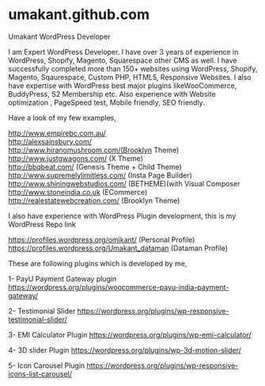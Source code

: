 # umakant.github.com
Umakant WordPress Developer

I am Expert WordPress Developer. I have over 3 years of experience in WordPress, Shopify, Magento, Squarespace other CMS as well. I have successfully completed more than 150+ websites using WordPress, Shopify, Magento, Sqaurespace, Custom PHP, HTML5, Responsive Websites. I also have expertise with WordPress best major plugins likeWooCommerce, BuddyPress, S2 Membership etc. Also experience with Website optimization , PageSpeed test, Mobile friendly, SEO friendly. 

Have a look of my few examples,

http://www.empirebc.com.au/ <br>
http://alexsainsbury.com/ <br>
http://www.hiranomushroom.com/(Brooklyn Theme) <br>
http://www.justgwagons.com/ (X Theme) <br>
http://bbqbeat.com/ (Genesis Theme + Child Theme) <br>
http://www.supremelylimitless.com/ (Insta Page Builder) <br>
http://www.shiningwebstudios.com/ (BETHEME)(with Visual Composer <br>
http://www.stoneindia.co.uk (ECommerce) <br>
http://realestatewebcreation.com/ (Brooklyn Theme) <br>


I also have experience with WordPress Plugin development, this is my WordPress Repo link  <br>

https://profiles.wordpress.org/omikant/ (Personal Profile) <br>
https://profiles.wordpress.org/Umakant_dataman (Dataman Profile) <br>

These are following plugins which is developed by me,

1- PayU Payment Gateway plugin
https://wordpress.org/plugins/woocommerce-payu-india-payment-gateway/

2- Testimonial Slider
https://wordpress.org/plugins/wp-responsive-testimonial-slider/

3- EMI Calculator Plugin
https://wordpress.org/plugins/wp-emi-calculator/

4- 3D slider Plugin
https://wordpress.org/plugins/wp-3d-motion-slider/

5- Icon Carousel Plugin
https://wordpress.org/plugins/wp-responsive-icons-list-carousel/
